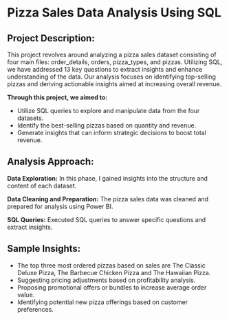 # Pizza Sales Data Analysis Using SQL

## Project Description:
This project revolves around analyzing a pizza sales dataset consisting of four main files: order_details, orders, pizza_types, and pizzas. Utilizing SQL, we have addressed 13 key questions to extract insights and enhance understanding of the data. Our analysis focuses on identifying top-selling pizzas and deriving actionable insights aimed at increasing overall revenue.

**Through this project, we aimed to:**

* Utilize SQL queries to explore and manipulate data from the four datasets.
* Identify the best-selling pizzas based on quantity and revenue.
* Generate insights that can inform strategic decisions to boost total revenue.

## Analysis Approach:

**Data Exploration:** In this phase, I gained insights into the structure and content of each dataset. 

**Data Cleaning and Preparation:** The pizza sales data was cleaned and prepared for analysis using Power BI.

**SQL Queries:** Executed SQL queries to answer specific questions and extract insights. 

## Sample Insights:
* The top three most ordered pizzas based on sales are The Classic Deluxe Pizza, The Barbecue Chicken Pizza and The Hawaiian Pizza.
* Suggesting pricing adjustments based on profitability analysis.
* Proposing promotional offers or bundles to increase average order value.
* Identifying potential new pizza offerings based on customer preferences.

